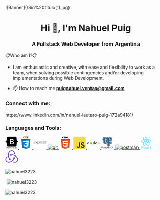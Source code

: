 <p text-align="center">![Banner](/Sin%20título(1).jpg)</p>
<h1 align="center">Hi 👋, I'm Nahuel Puig</h1>
<h3 align="center">A Fullstack Web Developer from Argentina</h3>

📋Who am I?📋
- I am enthusiastic and creative, with ease and flexibility to work as a team, when solving possible contingencies and/or developing implementations during Web Development.


- 📫 How to reach me **puignahuel.ventas@gmail.com**

<h3 align="left">Connect with me:</h3>  <link>https://www.linkedin.com/in/nahuel-lautaro-puig-172a94181/</link>

<p align="left">
</p>

<h3 align="left">Languages and Tools:</h3>
<div align="center">
<p align="left"> <a href="https://getbootstrap.com" target="_blank" rel="noreferrer"> <img src="https://raw.githubusercontent.com/devicons/devicon/master/icons/bootstrap/bootstrap-plain-wordmark.svg" alt="bootstrap" width="40" height="40"/> </a> <a href="https://www.w3schools.com/css/" target="_blank" rel="noreferrer"> <img src="https://raw.githubusercontent.com/devicons/devicon/master/icons/css3/css3-original-wordmark.svg" alt="css3" width="40" height="40"/> </a> <a href="https://expressjs.com" target="_blank" rel="noreferrer"> <img src="https://raw.githubusercontent.com/devicons/devicon/master/icons/express/express-original-wordmark.svg" alt="express" width="40" height="40"/> </a> <a href="https://git-scm.com/" target="_blank" rel="noreferrer"> <img src="https://www.vectorlogo.zone/logos/git-scm/git-scm-icon.svg" alt="git" width="40" height="40"/> </a> <a href="https://www.w3.org/html/" target="_blank" rel="noreferrer"> <img src="https://raw.githubusercontent.com/devicons/devicon/master/icons/html5/html5-original-wordmark.svg" alt="html5" width="40" height="40"/> </a> <a href="https://developer.mozilla.org/en-US/docs/Web/JavaScript" target="_blank" rel="noreferrer"> <img src="https://raw.githubusercontent.com/devicons/devicon/master/icons/javascript/javascript-original.svg" alt="javascript" width="40" height="40"/> </a> <a href="https://nodejs.org" target="_blank" rel="noreferrer"> <img src="https://raw.githubusercontent.com/devicons/devicon/master/icons/nodejs/nodejs-original-wordmark.svg" alt="nodejs" width="40" height="40"/> </a> <a href="https://www.postgresql.org" target="_blank" rel="noreferrer"> <img src="https://raw.githubusercontent.com/devicons/devicon/master/icons/postgresql/postgresql-original-wordmark.svg" alt="postgresql" width="40" height="40"/> </a> <a href="https://postman.com" target="_blank" rel="noreferrer"> <img src="https://www.vectorlogo.zone/logos/getpostman/getpostman-icon.svg" alt="postman" width="40" height="40"/> </a> <a href="https://reactjs.org/" target="_blank" rel="noreferrer"> <img src="https://raw.githubusercontent.com/devicons/devicon/master/icons/react/react-original-wordmark.svg" alt="react" width="40" height="40"/> </a> <a href="https://redux.js.org" target="_blank" rel="noreferrer"> <img src="https://raw.githubusercontent.com/devicons/devicon/master/icons/redux/redux-original.svg" alt="redux" width="40" height="40"/> </a> </p>
  </div>

<p><img align="center" src="https://github-readme-stats.vercel.app/api/top-langs?username=nahuel3223&show_icons=true&theme=dark&locale=en&layout=compact" alt="nahuel3223" /></p>

<p>&nbsp;<img align="center" src="https://github-readme-stats.vercel.app/api?username=nahuel3223&show_icons=true&theme=dark&locale=en" alt="nahuel3223" /></p>

<p><img align="center" src="https://github-readme-streak-stats.herokuapp.com/?user=nahuel3223&theme=dark" alt="nahuel3223" /></p>
